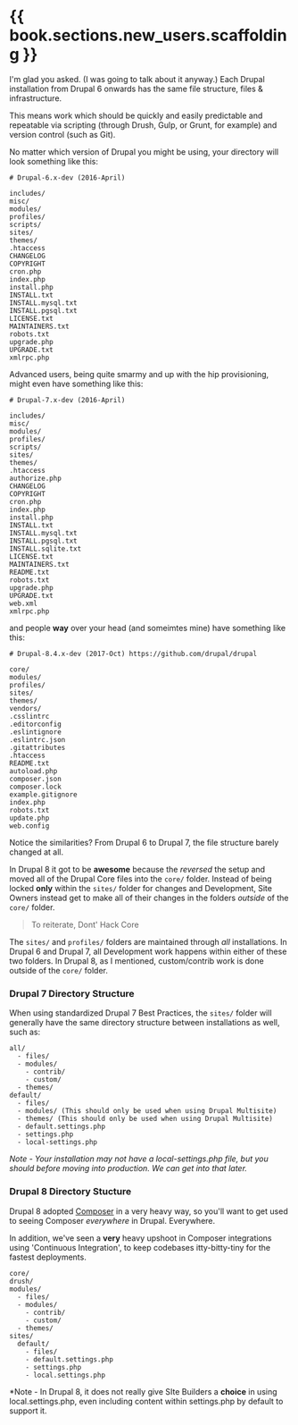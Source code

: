 # {{ book.sections.new_users.scaffolding }}

I'm glad you asked.  (I was going to talk about it anyway.) Each Drupal installation from Drupal 6 onwards has the same file structure, files & infrastructure.

This means work which should be quickly and easily predictable and repeatable via scripting (through Drush, Gulp, or Grunt, for example) and version control (such as Git).

No matter which version of Drupal you might be using, your directory will look something like this:
```
# Drupal-6.x-dev (2016-April)

includes/
misc/
modules/
profiles/
scripts/
sites/
themes/
.htaccess
CHANGELOG
COPYRIGHT
cron.php
index.php
install.php
INSTALL.txt
INSTALL.mysql.txt
INSTALL.pgsql.txt
LICENSE.txt
MAINTAINERS.txt
robots.txt
upgrade.php
UPGRADE.txt
xmlrpc.php
```
Advanced users, being quite smarmy and up with the hip provisioning, might even have something like this:
```
# Drupal-7.x-dev (2016-April)

includes/
misc/
modules/
profiles/
scripts/
sites/
themes/
.htaccess
authorize.php
CHANGELOG
COPYRIGHT
cron.php
index.php
install.php
INSTALL.txt
INSTALL.mysql.txt
INSTALL.pgsql.txt
INSTALL.sqlite.txt
LICENSE.txt
MAINTAINERS.txt
README.txt
robots.txt
upgrade.php
UPGRADE.txt
web.xml
xmlrpc.php
```
and people **way** over your head (and someimtes mine) have something like this:
```
# Drupal-8.4.x-dev (2017-Oct) https://github.com/drupal/drupal

core/
modules/
profiles/
sites/
themes/
vendors/
.csslintrc
.editorconfig
.eslintignore
.eslintrc.json
.gitattributes
.htaccess
README.txt
autoload.php
composer.json
composer.lock
example.gitignore
index.php
robots.txt
update.php
web.config
```
Notice the similarities? From Drupal 6 to Drupal 7, the file structure barely changed at all.

In Drupal 8 it got to be **awesome** because the *reversed* the setup and moved all of the Drupal Core files into the `core/` folder. Instead of being locked **only** within the `sites/` folder for changes and Development, Site Owners instead get to make all of their changes in the folders *outside* of the `core/` folder. 

> To reiterate, Dont' Hack Core

The `sites/` and `profiles/` folders are maintained through *all* installations. In Drupal 6 and Drupal 7, all Development work happens within either of these two folders. In Drupal 8, as I mentioned, custom/contrib work is done outside of the `core/` folder.

### Drupal 7 Directory Structure

When using standardized Drupal 7 Best Practices, the `sites/` folder will generally have the same directory structure between installations as well, such as:
```
all/
  - files/
  - modules/
    - contrib/
    - custom/
  - themes/
default/
  - files/
  - modules/ (This should only be used when using Drupal Multisite)
  - themes/ (This should only be used when using Drupal Multisite)
  - default.settings.php
  - settings.php
  - local-settings.php
```
*Note - Your installation may not have a local-settings.php file, but you should before moving into production. We can get into that later.*

### Drupal 8 Directory Stucture
Drupal 8 adopted [Composer](https://getcomposer.org/ "Composer Homepage") in a very heavy way, so you'll want to get used to seeing Composer *everywhere* in Drupal. Everywhere.

In addition, we've seen a **very** heavy upshoot in Composer integrations using 'Continuous Integration', to keep codebases itty-bitty-tiny for the fastest deployments.

```
core/
drush/
modules/
  - files/
  - modules/
    - contrib/
    - custom/
  - themes/
sites/
  default/
    - files/    
    - default.settings.php
    - settings.php
    - local.settings.php
```

*Note - In Drupal 8, it does not really give SIte Builders a **choice** in using local.settings.php, even including content within settings.php by default to support it.